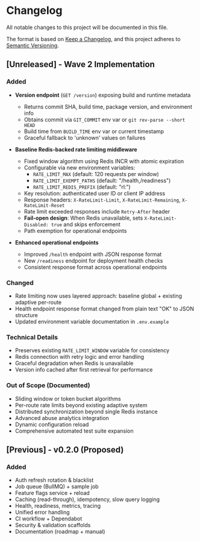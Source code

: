 # Changelog

All notable changes to this project will be documented in this file.

The format is based on [Keep a Changelog](https://keepachangelog.com/en/1.0.0/),
and this project adheres to [Semantic Versioning](https://semver.org/spec/v2.0.0.html).

## [Unreleased] - Wave 2 Implementation

### Added
- **Version endpoint** (`GET /version`) exposing build and runtime metadata
  - Returns commit SHA, build time, package version, and environment info
  - Obtains commit via `GIT_COMMIT` env var or `git rev-parse --short HEAD`
  - Build time from `BUILD_TIME` env var or current timestamp
  - Graceful fallback to 'unknown' values on failures

- **Baseline Redis-backed rate limiting middleware**
  - Fixed window algorithm using Redis INCR with atomic expiration
  - Configurable via new environment variables:
    - `RATE_LIMIT_MAX` (default: 120 requests per window)
    - `RATE_LIMIT_EXEMPT_PATHS` (default: "/health,/readiness")
    - `RATE_LIMIT_REDIS_PREFIX` (default: "rl:")
  - Key resolution: authenticated user ID or client IP address
  - Response headers: `X-RateLimit-Limit`, `X-RateLimit-Remaining`, `X-RateLimit-Reset`
  - Rate limit exceeded responses include `Retry-After` header
  - **Fail-open design**: When Redis unavailable, sets `X-RateLimit-Disabled: true` and skips enforcement
  - Path exemption for operational endpoints

- **Enhanced operational endpoints**
  - Improved `/health` endpoint with JSON response format
  - New `/readiness` endpoint for deployment health checks
  - Consistent response format across operational endpoints

### Changed
- Rate limiting now uses layered approach: baseline global + existing adaptive per-route
- Health endpoint response format changed from plain text "OK" to JSON structure
- Updated environment variable documentation in `.env.example`

### Technical Details
- Preserves existing `RATE_LIMIT_WINDOW` variable for consistency
- Redis connection with retry logic and error handling
- Graceful degradation when Redis is unavailable
- Version info cached after first retrieval for performance

### Out of Scope (Documented)
- Sliding window or token bucket algorithms
- Per-route rate limits beyond existing adaptive system  
- Distributed synchronization beyond single Redis instance
- Advanced abuse analytics integration
- Dynamic configuration reload
- Comprehensive automated test suite expansion

## [Previous] - v0.2.0 (Proposed)

### Added
- Auth refresh rotation & blacklist
- Job queue (BullMQ) + sample job
- Feature flags service + reload
- Caching (read-through), idempotency, slow query logging
- Health, readiness, metrics, tracing
- Unified error handling
- CI workflow + Dependabot
- Security & validation scaffolds
- Documentation (roadmap + manual)